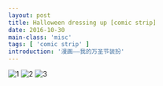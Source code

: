 ```yaml
---
layout: post
title: Halloween dressing up [comic strip]
date: 2016-10-30
main-class: 'misc'
tags: [ 'comic strip' ]
introduction: '漫画——我的万圣节装扮'
---
```

![1](http://ww1.sinaimg.cn/mw690/8db2c8cbgw1f9bd4jfx10j20kv0kt76h.jpg)
![2](http://ww1.sinaimg.cn/mw690/8db2c8cbgw1f9bd4lb5p2j20fc0o9q4x.jpg)
![3](http://ww4.sinaimg.cn/mw690/8db2c8cbgw1f9bd4n63gkj20jc0k977i.jpg)